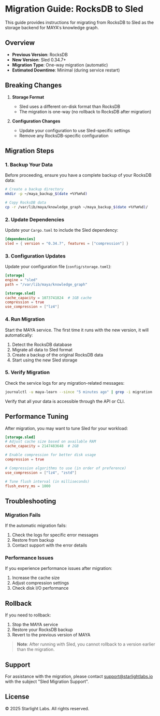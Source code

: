 # Migration Guide: RocksDB to Sled

This guide provides instructions for migrating from RocksDB to Sled as the storage backend for MAYA's knowledge graph.

## Overview

- **Previous Version**: RocksDB
- **New Version**: Sled 0.34.7+
- **Migration Type**: One-way migration (automatic)
- **Estimated Downtime**: Minimal (during service restart)

## Breaking Changes

1. **Storage Format**
   - Sled uses a different on-disk format than RocksDB
   - The migration is one-way (no rollback to RocksDB after migration)

2. **Configuration Changes**
   - Update your configuration to use Sled-specific settings
   - Remove any RocksDB-specific configuration

## Migration Steps

### 1. Backup Your Data

Before proceeding, ensure you have a complete backup of your RocksDB data:

```bash
# Create a backup directory
mkdir -p ~/maya_backup_$(date +%Y%m%d)

# Copy RocksDB data
cp -r /var/lib/maya/knowledge_graph ~/maya_backup_$(date +%Y%m%d)/
```

### 2. Update Dependencies

Update your `Cargo.toml` to include the Sled dependency:

```toml
[dependencies]
sled = { version = "0.34.7", features = ["compression"] }
```

### 3. Configuration Updates

Update your configuration file (`config/storage.toml`):

```toml
[storage]
engine = "sled"
path = "/var/lib/maya/knowledge_graph"

[storage.sled]
cache_capacity = 1073741824  # 1GB cache
compression = true
use_compression = ["lz4"]
```

### 4. Run Migration

Start the MAYA service. The first time it runs with the new version, it will automatically:

1. Detect the RocksDB database
2. Migrate all data to Sled format
3. Create a backup of the original RocksDB data
4. Start using the new Sled storage

### 5. Verify Migration

Check the service logs for any migration-related messages:

```bash
journalctl -u maya-learn --since "5 minutes ago" | grep -i migration
```

Verify that all your data is accessible through the API or CLI.

## Performance Tuning

After migration, you may want to tune Sled for your workload:

```toml
[storage.sled]
# Adjust cache size based on available RAM
cache_capacity = 2147483648  # 2GB

# Enable compression for better disk usage
compression = true

# Compression algorithms to use (in order of preference)
use_compression = ["lz4", "zstd"]

# Tune flush interval (in milliseconds)
flush_every_ms = 1000
```

## Troubleshooting

### Migration Fails

If the automatic migration fails:

1. Check the logs for specific error messages
2. Restore from backup
3. Contact support with the error details

### Performance Issues

If you experience performance issues after migration:

1. Increase the cache size
2. Adjust compression settings
3. Check disk I/O performance

## Rollback

If you need to rollback:

1. Stop the MAYA service
2. Restore your RocksDB backup
3. Revert to the previous version of MAYA

> **Note**: After running with Sled, you cannot rollback to a version earlier than the migration.

## Support

For assistance with the migration, please contact support@starlightlabs.io with the subject "Sled Migration Support".

## License

© 2025 Starlight Labs. All rights reserved.
